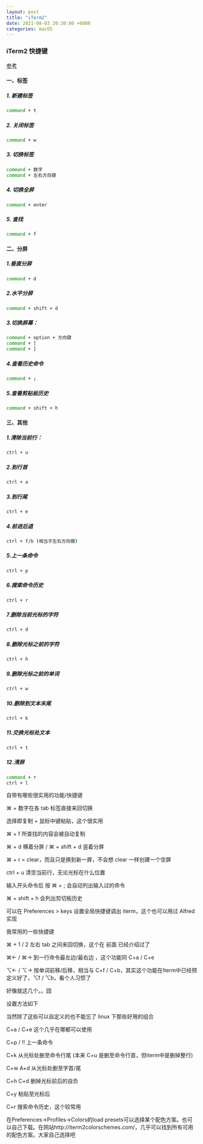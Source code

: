 ```yaml
---
layout: post
title: "iTerm2"
date: 2021-08-03 20:30:00 +0800
categories: macOS
---
```




### iTerm2 快捷键

[参考](https://www.cr173.com/html/48065_1.html)



#### 一、标签

##### 1. 新建标签
```bash
command + t
```

##### 2. 关闭标签
```bash
command + w
```

##### 3. 切换标签
```bash
command + 数字 
command + 左右方向键
```

##### 4. 切换全屏
```bash
command + enter
```

##### 5. 查找
```bash
command + f
```



#### 二、分屏

##### 1.垂直分屏

```bash
command + d
```

##### 2.水平分屏

```bash
command + shift + d
```

##### 3.切换屏幕：

```bash
command + option + 方向键 
command + [
command + ]
```

##### 4.查看历史命令

```bash
command + ;
```

##### 5.查看剪贴板历史

```bash
command + shift + h 
```

 

#### 三、其他

##### 1.清除当前行：

```bash
ctrl + u
```

##### 2.到行首
```bash
ctrl + a
```

##### 3.到行尾
```bash
ctrl + e
```

##### 4.前进后退
```bash
ctrl + f/b (相当于左右方向键)
```
##### 5.上一条命令
```bash
ctrl + p
```
##### 6.搜索命令历史
```bash
ctrl + r
```
##### 7.删除当前光标的字符
``` bash
ctrl + d
```
##### 8.删除光标之前的字符
``` bash
ctrl + h
```
##### 9.删除光标之前的单词
```bash
ctrl + w
```
##### 10.删除到文本末尾
```bash
ctrl + k
```
##### 11.交换光标处文本
```bash
ctrl + t
```
##### 12.清屏
```bash
command + r
ctrl + l 
```




自带有哪些很实用的功能/快捷键

&#8984; + 数字在各 tab 标签直接来回切换

选择即复制 + 鼠标中键粘贴，这个很实用

&#8984; + f 所查找的内容会被自动复制

&#8984; + d 横着分屏 / &#8984; + shift + d 竖着分屏

&#8984; + r = clear，而且只是换到新一屏，不会想 clear 一样创建一个空屏

ctrl + u 清空当前行，无论光标在什么位置

输入开头命令后 按 &#8984; + ; 会自动列出输入过的命令

&#8984; + shift + h 会列出剪切板历史

可以在 Preferences > keys 设置全局快捷键调出 iterm，这个也可以用过 Alfred 实现

我常用的一些快捷键

&#8984; + 1 / 2 左右 tab 之间来回切换，这个在 前面 已经介绍过了

&#8984;← / &#8984;→ 到一行命令最左边/最右边 ，这个功能同 C+a / C+e

&#8997;← / &#8997;→ 按单词前移/后移，相当与 C+f / C+b，其实这个功能在Iterm中已经预定义好了，&#8997;f / &#8997;b，看个人习惯了 

 好像就这几个。。囧

设置方法如下

当然除了这些可以自定义的也不能忘了 linux 下那些好用的组合

C+a / C+e 这个几乎在哪都可以使用

C+p / !! 上一条命令

C+k 从光标处删至命令行尾 (本来 C+u 是删至命令行首，但iterm中是删掉整行)

C+w A+d 从光标处删至字首/尾

C+h C+d 删掉光标前后的自负

C+y 粘贴至光标后

C+r 搜索命令历史，这个较常用 

在Preferences->Profiles->Colors的load presets可以选择某个配色方案。也可以自己下载。在网站http://iterm2colorschemes.com/，几乎可以找到所有可用的配色方案。大家自己选择吧 
```

